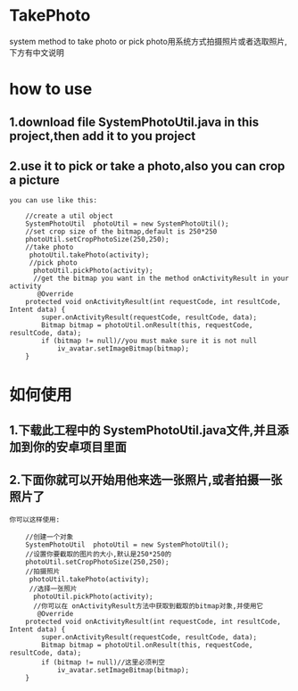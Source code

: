 # TakePhoto
system method to take photo or pick photo用系统方式拍摄照片或者选取照片,下方有中文说明
# how to use
## 1.download file **SystemPhotoUtil.java** in this project,then add it to you project

## 2.use it to pick or take a photo,also you can crop a picture
    you can use like this:
```
    //create a util object
    SystemPhotoUtil  photoUtil = new SystemPhotoUtil();
    //set crop size of the bitmap,default is 250*250
    photoUtil.setCropPhotoSize(250,250);
    //take photo
     photoUtil.takePhoto(activity);
     //pick photo
      photoUtil.pickPhoto(activity);
      //get the bitmap you want in the method onActivityResult in your activity
       @Override
    protected void onActivityResult(int requestCode, int resultCode, Intent data) {
        super.onActivityResult(requestCode, resultCode, data);
        Bitmap bitmap = photoUtil.onResult(this, requestCode, resultCode, data);
        if (bitmap != null)//you must make sure it is not null
            iv_avatar.setImageBitmap(bitmap);
    }
```

# 如何使用

## 1.下载此工程中的 **SystemPhotoUtil.java**文件,并且添加到你的安卓项目里面

## 2.下面你就可以开始用他来选一张照片,或者拍摄一张照片了
    你可以这样使用:
```
    //创建一个对象
    SystemPhotoUtil  photoUtil = new SystemPhotoUtil();
    //设置你要截取的图片的大小,默认是250*250的
    photoUtil.setCropPhotoSize(250,250);
    //拍摄照片
     photoUtil.takePhoto(activity);
     //选择一张照片
      photoUtil.pickPhoto(activity);
      //你可以在 onActivityResult方法中获取到截取的bitmap对象,并使用它
       @Override
    protected void onActivityResult(int requestCode, int resultCode, Intent data) {
        super.onActivityResult(requestCode, resultCode, data);
        Bitmap bitmap = photoUtil.onResult(this, requestCode, resultCode, data);
        if (bitmap != null)//这里必须判空
            iv_avatar.setImageBitmap(bitmap);
    }
```
